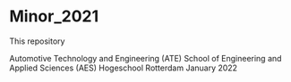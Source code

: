 # Minor_2021
This repository 

Automotive Technology and Engineering (ATE)
School of Engineering and Applied Sciences (AES)
Hogeschool Rotterdam
January 2022
